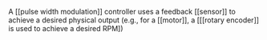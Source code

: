 A [[pulse width modulation]] controller uses a feedback [[sensor]] to achieve a desired physical output (e.g., for a [[motor]], a [[[rotary encoder]] is used to achieve a desired RPM])